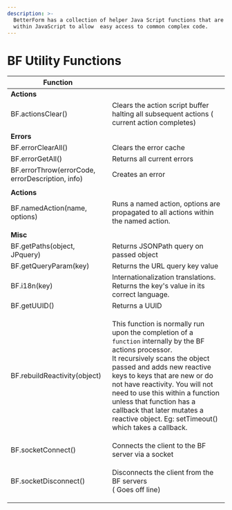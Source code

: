 ```yaml
---
description: >-
  BetterForm has a collection of helper Java Script functions that are used
  within JavaScript to allow  easy access to common complex code.
---
```


# BF Utility Functions

| Function                                         |                                                                                                                                                                                                                                                                                                                                                                                                                     |
| ------------------------------------------------ | ------------------------------------------------------------------------------------------------------------------------------------------------------------------------------------------------------------------------------------------------------------------------------------------------------------------------------------------------------------------------------------------------------------------- |
| **Actions**                                      |                                                                                                                                                                                                                                                                                                                                                                                                                     |
| BF.actionsClear()                                | Clears the action script buffer halting all subsequent actions ( current action completes)                                                                                                                                                                                                                                                                                                                          |
|                                                  |                                                                                                                                                                                                                                                                                                                                                                                                                     |
| **Errors**                                       |                                                                                                                                                                                                                                                                                                                                                                                                                     |
| BF.errorClearAll()                               | Clears the error cache                                                                                                                                                                                                                                                                                                                                                                                              |
| BF.errorGetAll()                                 | Returns all current errors                                                                                                                                                                                                                                                                                                                                                                                          |
| BF.errorThrow(errorCode, errorDescription, info) | Creates an error                                                                                                                                                                                                                                                                                                                                                                                                    |
|                                                  |                                                                                                                                                                                                                                                                                                                                                                                                                     |
| **Actions**                                      |                                                                                                                                                                                                                                                                                                                                                                                                                     |
| BF.namedAction(name, options)                    | Runs a named action, options are propagated to all actions within the named action.                                                                                                                                                                                                                                                                                                                                 |
|                                                  |                                                                                                                                                                                                                                                                                                                                                                                                                     |
| **Misc**                                         |                                                                                                                                                                                                                                                                                                                                                                                                                     |
| BF.getPaths(object, JPquery)                     | Returns JSONPath query on passed object                                                                                                                                                                                                                                                                                                                                                                             |
| BF.getQueryParam(key)                            | Returns the URL query key value                                                                                                                                                                                                                                                                                                                                                                                     |
| BF.i18n(key)                                     | Internationalization translations. Returns the key's value in its correct language.                                                                                                                                                                                                                                                                                                                                 |
| BF.getUUID()                                     | Returns a UUID                                                                                                                                                                                                                                                                                                                                                                                                      |
| BF.rebuildReactivity(object)                     | <p>This function is normally run upon the completion of a <code>function</code> internally by the BF actions processor.<br>It recursively scans the object passed and adds new reactive keys to keys that are new or do not have reactivity. You will not need to use this within a function unless that function has a callback that later mutates a reactive object. Eg: setTimeout() which takes a callback.</p> |
| BF.socketConnect()                               | Connects the client to the BF server via a socket                                                                                                                                                                                                                                                                                                                                                                   |
| BF.socketDisconnect()                            | <p>Disconnects the client from the BF servers<br>( Goes off line)</p>                                                                                                                                                                                                                                                                                                                                               |
